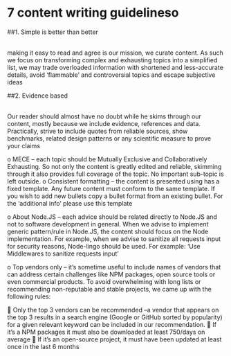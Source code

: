 # 7 content writing guidelineso

##1. Simple is better than better

<br/>
making it easy to read and agree is our mission, we curate content. As such we focus on transforming complex and exhausting topics into a simplified list, we may trade overloaded information with shortened and less-accurate details, avoid ‘flammable’ and controversial topics and escape subjective ideas

<br/>

##2. Evidence based

<br/>
Our reader should almost have no doubt while he skims through our content, mostly because we include evidence, references and data. Practically, strive to include quotes from reliable sources, show benchmarks, related design patterns or any scientific measure to prove your claims


o	MECE – each topic should be Mutually Exclusive and Collaboratively Exhausting. So not only the content is greatly edited and reliable, skimming through it also provides full coverage of the topic. No important sub-topic is left outside.
o	Consistent formatting – the content is presented using has a fixed template. Any future content must conform to the same template. If you wish to add new bullets copy a bullet format from an existing bullet. For the ‘additional info’ please use this template

o	About Node.JS – each advice should be related directly to Node.JS and not to software development in general. When we advise to implement generic pattern/rule in Node.JS, the content should focus on the Node implementation. For example, when we advise to sanitize all requests input for security reasons, Node-lingo should be used. For example: ‘Use Middlewares to sanitize requests input’

o	Top vendors only – it’s sometime useful to include names of vendors that can address certain challenges like NPM packages, open source tools or even commercial products. To avoid overwhelming with long lists or recommending non-reputable and stable projects, we came up with the following rules:

	Only the top 3 vendors can be recommended –a vendor that appears on the top 3 results in a search engine (Google or GitHub sorted by popularity) for a given relevant keyword can be included in our recommendation. 
	If it’s a NPM packages it must also be downloaded at least 750/days on average
	If it’s an open-source project, it must have been updated at least once in the last 6 months
